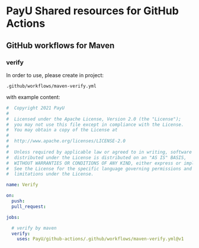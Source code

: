 # PayU Shared resources for GitHub Actions

## GitHub workflows for Maven

### verify

In order to use, please create in project:

```
.github/workflows/maven-verify.yml
```

with example content:

```yaml
#  Copyright 2021 PayU
#
#  Licensed under the Apache License, Version 2.0 (the "License");
#  you may not use this file except in compliance with the License.
#  You may obtain a copy of the License at
#
#  http://www.apache.org/licenses/LICENSE-2.0
#
#  Unless required by applicable law or agreed to in writing, software
#  distributed under the License is distributed on an "AS IS" BASIS,
#  WITHOUT WARRANTIES OR CONDITIONS OF ANY KIND, either express or implied.
#  See the License for the specific language governing permissions and
#  limitations under the License.

name: Verify

on:
  push:
  pull_request:

jobs:

  # verify by maven
  verify:
    uses: PayU/github-actions/.github/workflows/maven-verify.yml@v1
```
